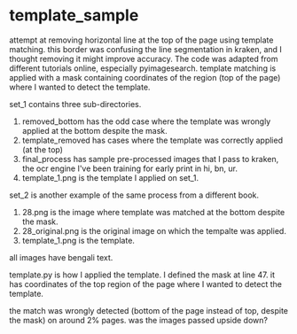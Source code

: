 # template_sample

attempt at removing horizontal line at the top of the page using template matching. this border was confusing the line segmentation in kraken, and I thought removing it might improve accuracy. 
The code was adapted from different tutorials online, especially pyimagesearch. 
template matching is applied with a mask containing coordinates of the region (top of the page) where I wanted to detect the template.

set_1 contains three sub-directories. 
1. removed_bottom has the odd case where the template was wrongly applied at the bottom despite the mask. 
2. template_removed has cases where the template was correctly applied (at the top)
3. final_process has sample pre-processed images that I pass to kraken, the ocr engine I've been training for early print in hi, bn, ur.
4. template_1.png is the template I applied on set_1. 

set_2 is another example of the same process from a different book.
1. 28.png is the image where template was matched at the bottom despite the mask.
2. 28_original.png is the original image on which the tempalte was applied.
3. template_1.png is the template.

all images have bengali text. 

template.py is how I applied the template. I defined the mask at line 47. it has coordinates of the top region of the page where I wanted to detect the template.

the match was wrongly detected (bottom of the page instead of top, despite the mask) on around 2% pages. 
was the images passed upside down? 
